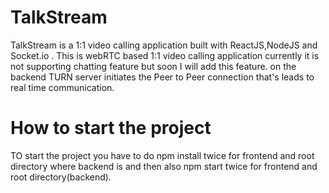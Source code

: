 # TalkStream
TalkStream is a 1:1 video calling application built with ReactJS,NodeJS and Socket.io .
This is webRTC based 1:1 video calling application currently it is not supporting chatting feature but soon I will add this feature.
on the backend TURN server initiates the Peer to Peer connection that's leads to real time communication.

# How to start the project
TO start the project you have to do npm install twice for frontend and root directory where backend is and then also npm start twice for frontend and root directory(backend).

